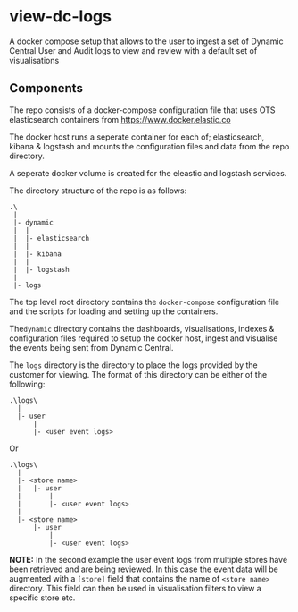 # view-dc-logs

A docker compose setup that allows to the user to ingest a set of Dynamic Central User and Audit logs to view and review with a default set of visualisations


## Components

The repo consists of a docker-compose configuration file that uses OTS elasticsearch
containers from https://www.docker.elastic.co

The docker host runs a seperate container for each of; elasticsearch, kibana &
logstash and mounts the configuration files and data from the repo directory.

A seperate docker volume is created for the eleastic and logstash services.

The directory structure of the repo is as follows:

```
.\
 |
 |- dynamic
 |  |
 |  |- elasticsearch
 |  |
 |  |- kibana
 |  |
 |  |- logstash
 |
 |- logs
```

The top level root directory contains the `docker-compose` configuration file
and the scripts for loading and setting up the containers.

The`dynamic` directory contains the dashboards, visualisations, indexes & configuration
files required to setup the docker host, ingest and visualise the events being
sent from Dynamic Central.

The `logs` directory is the directory to place the logs provided by the customer
for viewing. The format of this directory can be either of the following:

```
.\logs\
  |
  |- user
      |
      |- <user event logs>
```

Or

```
.\logs\
  |
  |- <store name>
  |   |- user
  |       |
  |       |- <user event logs>
  |
  |- <store name>
      |- user
          |
          |- <user event logs>
```

**NOTE:** In the second example the user event logs from multiple stores have been
retrieved and are being reviewed. In this case the event data will be augmented
with a `[store]` field that contains the name of `<store name>` directory.
This field can then be used in visualisation filters to view a specific store etc.